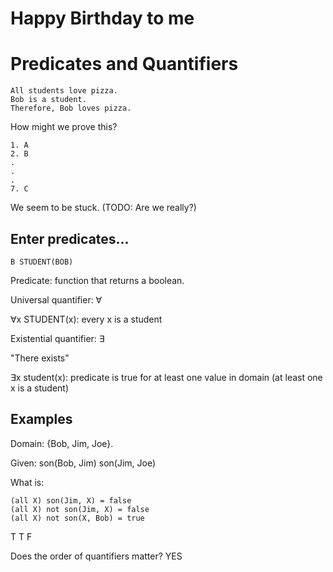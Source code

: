 # Happy Birthday to me

# Predicates and Quantifiers

	All students love pizza.
	Bob is a student.
	Therefore, Bob loves pizza.

How might we prove this?

	1. A
	2. B
	.
	.
	.
	7. C

We seem to be stuck. (TODO: Are we really?)

## Enter predicates...

	B STUDENT(BOB)

Predicate: function that returns a boolean.

Universal quantifier: ∀

∀x STUDENT(x): every x is a student

Existential quantifier: ∃

"There exists"

∃x student(x): predicate is true for at least one value in domain (at least one x is a student)

## Examples

Domain: {Bob, Jim, Joe}.

Given:
	son(Bob, Jim)
	son(Jim, Joe)

What is:

	(all X) son(Jim, X)	= false
	(all X) not son(Jim, X) = false
	(all X) not son(X, Bob) = true

T
T
F

Does the order of quantifiers matter? YES

